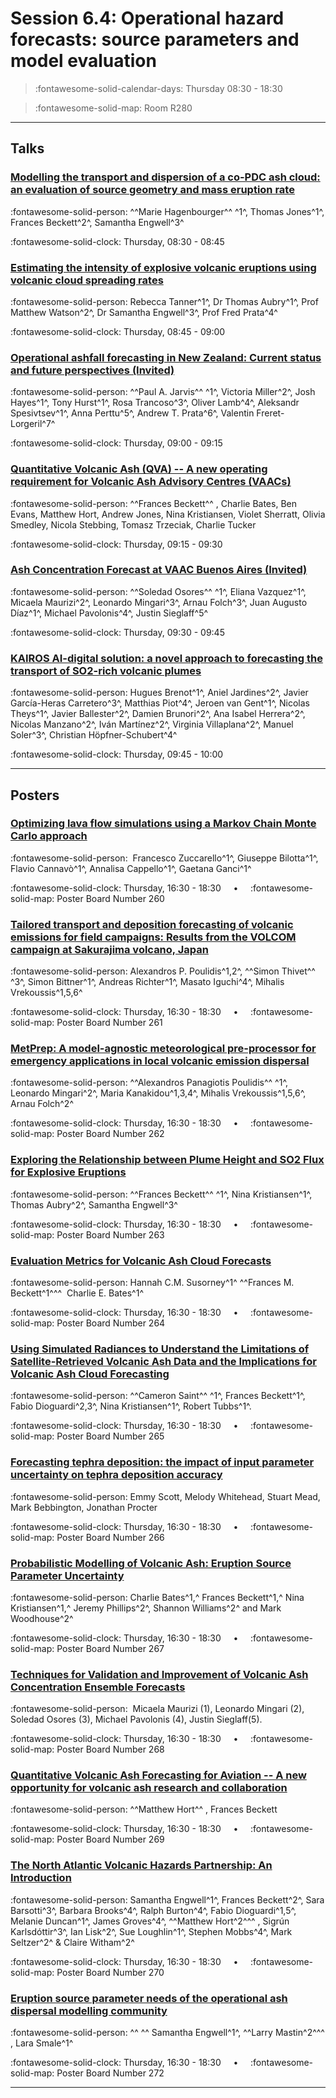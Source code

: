 # Session 6.4: Operational hazard forecasts: source parameters and model evaluation

> :fontawesome-solid-calendar-days: Thursday 08:30 - 18:30

> :fontawesome-solid-map: Room R280

---

## Talks

### [Modelling the transport and dispersion of a co-PDC ash cloud: an evaluation of source geometry and mass eruption rate](../blog/posts/6-4-1.md)
:fontawesome-solid-person: ^^Marie Hagenbourger^^ ^1^, Thomas Jones^1^, Frances Beckett^2^, Samantha Engwell^3^

:fontawesome-solid-clock: Thursday, 08:30 - 08:45

### [Estimating the intensity of explosive volcanic eruptions using volcanic cloud spreading rates](../blog/posts/6-4-2.md)
:fontawesome-solid-person: Rebecca Tanner^1^, Dr Thomas Aubry^1^, Prof Matthew Watson^2^, Dr Samantha Engwell^3^, Prof Fred Prata^4^

:fontawesome-solid-clock: Thursday, 08:45 - 09:00

### [Operational ashfall forecasting in New Zealand: Current status and future perspectives (Invited)](../blog/posts/6-4-3.md)
:fontawesome-solid-person: ^^Paul A. Jarvis^^ ^1^, Victoria Miller^2^, Josh Hayes^1^, Tony Hurst^1^, Rosa Trancoso^3^, Oliver Lamb^4^, Aleksandr Spesivtsev^1^, Anna Perttu^5^, Andrew T. Prata^6^, Valentin Freret-Lorgeril^7^

:fontawesome-solid-clock: Thursday, 09:00 - 09:15

### [Quantitative Volcanic Ash (QVA) -- A new operating requirement for Volcanic Ash Advisory Centres (VAACs)](../blog/posts/6-4-4.md)
:fontawesome-solid-person: ^^Frances Beckett^^ , Charlie Bates, Ben Evans, Matthew Hort, Andrew Jones, Nina Kristiansen, Violet Sherratt, Olivia Smedley, Nicola Stebbing, Tomasz Trzeciak, Charlie Tucker

:fontawesome-solid-clock: Thursday, 09:15 - 09:30

### [Ash Concentration Forecast at VAAC Buenos Aires (Invited)](../blog/posts/6-4-5.md)
:fontawesome-solid-person: ^^Soledad Osores^^ ^1^, Eliana Vazquez^1^, Micaela Maurizi^2^, Leonardo Mingari^3^, Arnau Folch^3^, Juan Augusto Díaz^1^, Michael Pavolonis^4^, Justin Sieglaff^5^

:fontawesome-solid-clock: Thursday, 09:30 - 09:45

### [KAIROS AI-digital solution: a novel approach to forecasting the transport of SO2-rich volcanic plumes](../blog/posts/6-4-6.md)
:fontawesome-solid-person: Hugues Brenot^1^, Aniel Jardines^2^, Javier García-Heras Carretero^3^, Matthias Piot^4^, Jeroen van Gent^1^, Nicolas Theys^1^, Javier Ballester^2^, Damien Brunori^2^, Ana Isabel Herrera^2^, Nicolas Manzano^2^, Iván Martínez^2^, Virginia Villaplana^2^, Manuel Soler^3^, Christian Höpfner-Schubert^4^

:fontawesome-solid-clock: Thursday, 09:45 - 10:00

---

## Posters

### [Optimizing lava flow simulations using a Markov Chain Monte Carlo approach](../blog/posts/6-4-7.md)
:fontawesome-solid-person:  Francesco Zuccarello^1^, Giuseppe Bilotta^1^, Flavio Cannavò^1^, Annalisa Cappello^1^, Gaetana Ganci^1^

:fontawesome-solid-clock: Thursday, 16:30 - 18:30  &nbsp; &nbsp; • &nbsp; &nbsp; :fontawesome-solid-map: Poster Board Number 260

### [Tailored transport and deposition forecasting of volcanic emissions for field campaigns: Results from the VOLCOM campaign at Sakurajima volcano, Japan](../blog/posts/6-4-8.md)
:fontawesome-solid-person: Alexandros P. Poulidis^1,2^, ^^Simon Thivet^^ ^3^, Simon Bittner^1^, Andreas Richter^1^, Masato Iguchi^4^, Mihalis Vrekoussis^1,5,6^

:fontawesome-solid-clock: Thursday, 16:30 - 18:30  &nbsp; &nbsp; • &nbsp; &nbsp; :fontawesome-solid-map: Poster Board Number 261

### [MetPrep: A model-agnostic meteorological pre-processor for emergency applications in local volcanic emission dispersal](../blog/posts/6-4-9.md)
:fontawesome-solid-person: ^^Alexandros Panagiotis Poulidis^^ ^1^, Leonardo Mingari^2^, Maria Kanakidou^1,3,4^, Mihalis Vrekoussis^1,5,6^, Arnau Folch^2^

:fontawesome-solid-clock: Thursday, 16:30 - 18:30  &nbsp; &nbsp; • &nbsp; &nbsp; :fontawesome-solid-map: Poster Board Number 262

### [Exploring the Relationship between Plume Height and SO2 Flux for Explosive Eruptions](../blog/posts/6-4-10.md)
:fontawesome-solid-person: ^^Frances Beckett^^ ^1^, Nina Kristiansen^1^, Thomas Aubry^2^, Samantha Engwell^3^

:fontawesome-solid-clock: Thursday, 16:30 - 18:30  &nbsp; &nbsp; • &nbsp; &nbsp; :fontawesome-solid-map: Poster Board Number 263

### [Evaluation Metrics for Volcanic Ash Cloud Forecasts](../blog/posts/6-4-11.md)
:fontawesome-solid-person: Hannah C.M. Susorney^1^ ^^Frances M. Beckett^1^^^  Charlie E. Bates^1^

:fontawesome-solid-clock: Thursday, 16:30 - 18:30  &nbsp; &nbsp; • &nbsp; &nbsp; :fontawesome-solid-map: Poster Board Number 264

### [Using Simulated Radiances to Understand the Limitations of Satellite-Retrieved Volcanic Ash Data and the Implications for Volcanic Ash Cloud Forecasting](../blog/posts/6-4-12.md)
:fontawesome-solid-person: ^^Cameron Saint^^ ^1^, Frances Beckett^1^, Fabio Dioguardi^2,3^, Nina Kristiansen^1^, Robert Tubbs^1^.

:fontawesome-solid-clock: Thursday, 16:30 - 18:30  &nbsp; &nbsp; • &nbsp; &nbsp; :fontawesome-solid-map: Poster Board Number 265

### [Forecasting tephra deposition: the impact of input parameter uncertainty on tephra deposition accuracy](../blog/posts/6-4-13.md)
:fontawesome-solid-person: Emmy Scott, Melody Whitehead, Stuart Mead, Mark Bebbington, Jonathan Procter 

:fontawesome-solid-clock: Thursday, 16:30 - 18:30  &nbsp; &nbsp; • &nbsp; &nbsp; :fontawesome-solid-map: Poster Board Number 266

### [Probabilistic Modelling of Volcanic Ash: Eruption Source Parameter Uncertainty](../blog/posts/6-4-14.md)
:fontawesome-solid-person: Charlie Bates^1,^ Frances Beckett^1,^ Nina Kristiansen^1,^ Jeremy Phillips^2^, Shannon Williams^2^ and Mark Woodhouse^2^

:fontawesome-solid-clock: Thursday, 16:30 - 18:30  &nbsp; &nbsp; • &nbsp; &nbsp; :fontawesome-solid-map: Poster Board Number 267

### [Techniques for Validation and Improvement of Volcanic Ash Concentration Ensemble Forecasts](../blog/posts/6-4-15.md)
:fontawesome-solid-person:  Micaela Maurizi (1), Leonardo Mingari (2), Soledad Osores (3), Michael Pavolonis (4), Justin Sieglaff(5). 

:fontawesome-solid-clock: Thursday, 16:30 - 18:30  &nbsp; &nbsp; • &nbsp; &nbsp; :fontawesome-solid-map: Poster Board Number 268

### [Quantitative Volcanic Ash Forecasting for Aviation -- A new opportunity for volcanic ash research and collaboration](../blog/posts/6-4-16.md)
:fontawesome-solid-person: ^^Matthew Hort^^ , Frances Beckett

:fontawesome-solid-clock: Thursday, 16:30 - 18:30  &nbsp; &nbsp; • &nbsp; &nbsp; :fontawesome-solid-map: Poster Board Number 269

### [The North Atlantic Volcanic Hazards Partnership: An Introduction](../blog/posts/6-4-17.md)
:fontawesome-solid-person: Samantha Engwell^1^, Frances Beckett^2^, Sara Barsotti^3^, Barbara Brooks^4^, Ralph Burton^4^, Fabio Dioguardi^1,5^, Melanie Duncan^1^, James Groves^4^, ^^Matthew Hort^2^^^ , Sigrún Karlsdóttir^3^, Ian Lisk^2^, Sue Loughlin^1^, Stephen Mobbs^4^, Mark Seltzer^2^ & Claire Witham^2^

:fontawesome-solid-clock: Thursday, 16:30 - 18:30  &nbsp; &nbsp; • &nbsp; &nbsp; :fontawesome-solid-map: Poster Board Number 270

### [Eruption source parameter needs of the operational ash dispersal modelling community](../blog/posts/6-4-18.md)
:fontawesome-solid-person: ^^ ^^ Samantha Engwell^1^, ^^Larry Mastin^2^^^ , Lara Smale^1^

:fontawesome-solid-clock: Thursday, 16:30 - 18:30  &nbsp; &nbsp; • &nbsp; &nbsp; :fontawesome-solid-map: Poster Board Number 272

---

